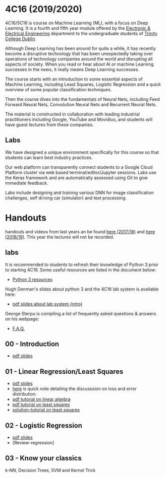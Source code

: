 # 4C16 (2019/2020)

4C16/5C16 is course on Machine Learning (ML), with a focus on
Deep Learning. It is a fourth and fifth year module offered by the [Electronic &
Electrical Engineering](https://www.tcd.ie/eleceng/) department to the
undergraduate students of [Trinity College Dublin](https://www.tcd.ie).

Although Deep Learning has been around for quite a while, it has recently become
a disruptive technology that has been unexpectedly taking over operations of
technology companies around the world and disrupting all aspects of
society. When you read or hear about AI or machine Learning successes in the
news, it really means Deep Learning successes.

The course starts with an introduction to some essential aspects of Machine
Learning, including Least Squares, Logistic Regression and a quick overview of
some popular classification techniques.

Then the course dives into the fundamentals of Neural Nets, including
Feed Forward Neural Nets, Convolution Neural Nets and Recurrent Neural
Nets.

The material is constructed in collaboration with leading industrial
practitioners including Google, YouTube and Movidius, and students will have
guest lectures from these companies.


## Labs

We have designed a unique environment specifically for this course so
that students can learn best industry practices.

Our web platform can transparently connect students to a Google Cloud
Platform cluster via web based terminal/editor/Jupyter sessions. Labs
use the Keras framework and are automatically assessed using Git to
give immediate feedback.

Labs include designing and training various DNN for image
classification challenges, self driving car (simulator) and text
processing.

# Handouts

handouts and videos from last years an be found [here (2017/18)](https://github.com/frcs/4C16-2017) and [here (2018/19)](https://github.com/frcs/4C16). This year the lectures will not be recorded.

## labs

It is recommended to students to refresh their knowledge of Python 3
prior to starting 4C16. Some useful resources are listed in the
document below:

* [Python 3 resources ](/handouts/PreparationPython3.pdf)

Hugh Denman's slides about python 3 and the 4C16 lab system is
available here:

* [pdf slides about lab system (intro)](/handouts/python_lab.no_notes.pdf)

George Sterpu is compiling a list of frequently asked questions & answers on his webpage:
* [F.A.Q.](https://georgesterpu.github.io/4c16.html)

## 00 - Introduction

* [pdf slides](/handouts/handout-00-intro.pdf)

## 01 - Linear Regression/Least Squares

* [pdf slides](/handouts/handout-01-linear-regression.pdf)
*  [here](/handouts/note-01-error-loss-likelihood.pdf) is quick note detailing
   the discusssion on loss and error distribution.
* [pdf tutorial on linear algebra](https://github.com/frcs/4C16-1920/blob/master/handouts/tutorial-00-linear-algebra.pdf)
* [pdf tutorial on least squares](https://github.com/frcs/4C16-1920/blob/master/handouts/tutorial-01-linear-regression.pdf)
* [solution-tutorial on least squares](https://github.com/frcs/4C16-1920/blob/master/handouts/tutorial-01-linear-regression.solutions.pdf)

## 02 - Logistic Regression

* [pdf slides](/handouts/handout-02-logistic-regression.pdf)
* [Review-regression]

## 03 - Know your classics

k-NN, Decision Trees, SVM and Kernel Trick
